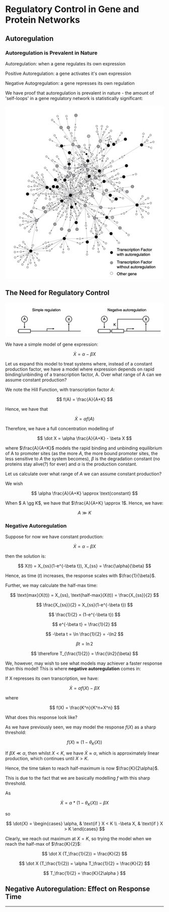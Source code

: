 # Regulatory Control in Gene and Protein Networks

## Autoregulation 

### Autoregulation is Prevalent in Nature

Autoregulation: when a gene regulates its own expression

Positive Autoregulation: a gene activates it's own expression

Negative Autogregulation: a gene represses its own regulation

We have proof that autoregulation is prevalent in nature - the amount of 'self-loops' in a gene regulatory network is statistically significant:

![GeneReg](../Images/Lec2/generegnetwork.png)

## The Need for Regulatory Control


![Reg](../Images/Lec2/regulation.png)

We have a simple model of gene expression:

$$
\dot X = \alpha - \beta X
$$

Let us expand this model to treat systems where, instead of a constant production factor, we have a model where expression depends on rapid binding/unbinding of a transcription factor, A. Over what range of A can we assume constant production?

We note the Hill Function, with transcription factor $A$:

$$
f(A) = \frac{A}{A+K}
$$

Hence, we have that 

$$
\dot X = \alpha f(A)
$$

Therefore, we have a full concentration modelling of 

$$
\dot X = \alpha \frac{A}{A+K} - \beta X
$$

where $\frac{A}{A+K}$ models the rapid binding and unbinding equilibrium of A to promoter sites (as the more $A$, the more bound promoter sites, the less sensitive to $A$ the system becomes), $\beta$ is the degradation constant (no proteins stay alive(?) for ever) and $\alpha$ is the production constant. 

Let us calculate over what range of $A$ we can assume constant production?

We wish 

$$
\alpha \frac{A}{A+K} \approx \text{constant}
$$

When  $ A \gg K$, we have that $\frac{A}{A+K} \approx 1$. Hence, we have:

$$ 
A \gg K
$$

### Negative Autoregulation

Suppose for now we have constant production:

$$
\dot X = \alpha - \beta X
$$

then the solution is:

$$
X(t) = X_{ss}(1-e^{-\beta t}), X_{ss} = \frac{\alpha}{\beta}
$$

Hence, as time ($t$) increases, the response scales with $\frac{1}{\beta}$.

Further,  we may calculate the half-max time:


$$
\text{max}(X(t)) = X_{ss}, \text{half-max}(X(t)) = \frac{X_{ss}}{2}
$$

$$
\frac{X_{ss}}{2} = X_{ss}(1-e^{-\beta t})
$$

$$
\frac{1}{2} = (1-e^{-\beta t})
$$

$$
e^{-\beta t} = \frac{1}{2} 
$$

$$
-\beta t = \ln \frac{1}{2} = -\ln2
$$

$$
\beta t = \ln2
$$

$$
\therefore T_{\frac{1}{2}} = \frac{\ln2}{\beta}
$$

We, however, may wish to see what models may achiever a faster response than this model! This is where **negative autoregulation** comes in:

If X represses its own transcription, we have:

$$
\dot X = \alpha f(X) - \beta X
$$

where 

$$
f(X) = \frac{K^n}{K^n+X^n}
$$

What does this response look like?

As we have previously seen, we may model the response $f(X)$ as a sharp threshold:

$$
f(X) \approx (1-\theta_K(X))
$$

If $\beta X \ll \alpha$, then whilst $X < K$, we have $\dot X \approx \alpha$, which is approximately linear production, which continues until $X>K$. 

Hence, the time taken to reach half-maximum is now $\frac{K}{2\alpha}$.

This is due to the fact that we are basically modelling $f$ with this sharp threshold. 

As 

$$
\dot X = \alpha * (1-\theta_K(X)) - \beta X
$$

so 

$$
\dot{X} =
\begin{cases}
\alpha, & \text{if } X < K \\
-\beta X, & \text{if } X > K
\end{cases}
$$

Clearly, we reach out maximum at $X=K$, so trying the model when we reach the half-max of $\frac{K}{2}$:

$$
\dot X (T_\frac{1}{2}) = \frac{K}{2}
$$

$$
\dot X (T_\frac{1}{2}) = \alpha T_\frac{1}{2}  = \frac{K}{2}
$$

$$
T_\frac{1}{2}  = \frac{K}{2\alpha }
$$


## Negative Autoregulation: Effect on Response Time










--- 


